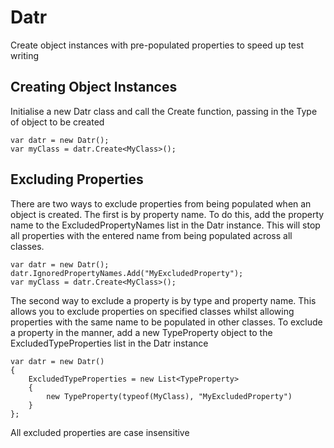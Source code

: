# Datr
Create object instances with pre-populated properties to speed up test writing

## Creating Object Instances
Initialise a new Datr class and call the Create function, passing in the Type of object to be created
```
var datr = new Datr();
var myClass = datr.Create<MyClass>();
```

## Excluding Properties
There are two ways to exclude properties from being populated when an object is created.
The first is by property name. To do this, add the property name to the ExcludedPropertyNames list in the Datr instance. This will stop all properties with the entered name from being populated across all classes.
```
var datr = new Datr();
datr.IgnoredPropertyNames.Add("MyExcludedProperty");
var myClass = datr.Create<MyClass>();
```

The second way to exclude a property is by type and property name. This allows you to exclude properties on specified classes whilst allowing properties with the same name to be populated in other classes. To exclude a property in the manner, add a new TypeProperty object to the ExcludedTypeProperties list in the Datr instance
```
var datr = new Datr()
{
    ExcludedTypeProperties = new List<TypeProperty>
    {
        new TypeProperty(typeof(MyClass), "MyExcludedProperty")
    }
};
```
All excluded properties are case insensitive
